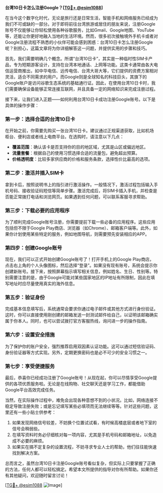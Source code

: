 **台湾10日卡怎么注册Google？[[TG💪+ @esim1088](https://t.me/s/esim1088)]**

在当今这个数字化时代，无论是旅行还是日常生活，智能手机和网络服务已经成为我们不可或缺的一部分。对于即将前往台湾旅游或居住的朋友来说，注册Google账号不仅能够让你轻松使用各种谷歌服务，比如Gmail、Google地图、YouTube等，还能让你更好地融入当地的生活环境。然而，很多初次接触境外手机卡或者对Google注册流程不熟悉的小伙伴可能会感到困惑：台湾10日卡怎么注册Google呢？别担心，这篇文章将为你详细解答这一问题，并提供实用的步骤和技巧。

首先，我们需要明确几个概念。所谓“台湾10日卡”，其实是一种临时性SIM卡产品，专为短期游客设计，支持在台湾本地通话、上网等功能。这类卡通常由各大电信运营商推出，如中华电信、远传电信、台湾大哥大等，它们提供的资费方案相对灵活，适合不同需求的用户。而Google则是全球知名的科技巨头，其旗下的Google账户是访问谷歌生态系统的基础通行证。因此，在使用台湾10日卡时，我们需要确保设备能够正常连接互联网，并且具备一定的网络知识来完成注册过程。

接下来，让我们进入正题——如何利用台湾10日卡成功注册Google账号。以下是具体的操作步骤：

### 第一步：选择合适的台湾10日卡
在开始之前，你需要先购买一张台湾10日卡。建议通过正规渠道获取，比如机场柜台、便利店或者线上电商平台。在选购时，请注意以下几点：
- **覆盖范围**：确认该卡是否支持你的目的地区域，尤其是山区或偏远地区。
- **流量套餐**：根据自己的使用习惯选择合适的流量包，避免超出预算。
- **价格透明度**：比较多家供应商的价格和服务条款，选择性价比最高的选项。

### 第二步：激活并插入SIM卡
拿到卡后，按照说明书上的指引进行激活操作。一般情况下，激活过程包括输入手机号码、接收验证码短信等简单步骤。激活完成后，将SIM卡插入手机，并检查是否能正常拨打电话和浏览网页。如果遇到任何问题，可以联系客服寻求帮助。

### 第三步：下载必要的应用程序
为了顺利完成Google账号注册，你需要提前下载一些必备的应用程序。这些应用包括但不限于Google Play商店、浏览器（如Chrome）、邮箱客户端等。此外，如果你计划使用某些特定的服务，例如地图导航，则需要预先安装相应的APP。

### 第四步：创建Google账号
现在，我们可以正式开始创建Google账号了！打开手机上的Google Play商店，点击右上角的个人头像图标，然后选择“登录”。如果没有现有账号，系统会提示你创建新账号。接下来，按照屏幕指示填写相关信息，例如姓名、生日、性别等。特别需要注意的是，由于Google可能对某些国家地区的IP地址有所限制，因此在填写地址时应尽量使用真实的海外信息。

### 第五步：验证身份
完成基本信息填写后，系统通常会要求你通过电子邮件或其他方式进行身份验证。这时，你可以直接使用刚创建的邮箱发送一封测试邮件给自己，以证明该邮箱确实属于你本人。同时，也可以尝试拨打官方客服热线，询问进一步的操作指南。

### 第六步：设置安全措施
为了保护你的账户安全，强烈推荐启用双因素认证功能。这可以通过短信验证码、身份验证器等方式实现。另外，定期更换密码也是必不可少的安全习惯之一。

### 第七步：享受便捷服务
最后，恭喜你已经成功注册了Google账号！从现在起，你可以尽情享受Google提供的各项优质服务啦。无论是在线购物、社交聊天还是学习工作，都能借助Google平台高效完成任务。

当然，在实际操作过程中，难免会出现各种意想不到的小状况。比如，网络连接不稳定导致注册失败；或是忘记填写某些必填项而无法继续等等。针对这些问题，这里还有一些小贴士供参考：

1. 如果发现网络信号较差，不妨换个位置试试看，有时候高楼底层或者地下室的信号会稍弱些。
2. 在填写资料时务必仔细核对每一项内容，尤其是手机号码和邮箱地址，以免造成不必要的麻烦。
3. 如果实在搞不定复杂的设置流程，不妨寻求专业人士的帮助，他们往往能快速找到解决方案。

总而言之，虽然台湾10日卡注册Google账号看似复杂，但实际上只要掌握了正确的方法，任何人都可以轻松搞定。希望本文所提供的指导对你有所帮助。如果你还有其他疑问，欢迎随时留言讨论！

[[TG💪+ @esim1088](https://t.me/s/esim1088) ![Image](https://i.postimg.cc/4NQfJmqS/Snipaste-2025-05-13-00-14-12.png)]